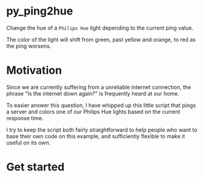 # py_ping2hue

Change the hue of a ```Philips Hue``` light depending to the current ping value.

The color of the light will shift from green, past yellow and orange, to red as the ping worsens.

# Motivation

Since we are currently suffering from a unreliable internet connection, the phrase "Is the internet down again?" is frequently heard at our home.

To easier answer this question, I have whipped up this little script that pings a server and colors one of our Philips Hue lights based on the current response time.

I try to keep the script both fairly straightforward to help people who want to base their own code on this example, and sufficiently flexible to make it useful on its own.

# Get started

